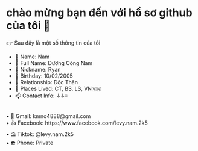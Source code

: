 # chào mừng bạn đến với hồ sơ github của tôi 👋 


👉 Sau đây là một số thông tin của tôi

- 👀  Name: Nam
- 🍉  Full Name: Dương Công Nam
- 🍎  Nickname: Ryan
- 🌱  Birthday: 10/02/2005
- 💞️  Relationship: Độc Thân
- 🏡  Places Lived: CT, BS, LS, VN🇻🇳
- 📫  Contact Info: ↓↓💦
<br>
     •  📧  Gmail: kmno4888@gmail.com
<br>
     •  👍  Facebook: https://www.facebook.com/levy.nam.2k5
<br>
     •  ⛱  Tiktok: @levy.nam.2k5
<br>
     •  ☎️  Phone: Private
